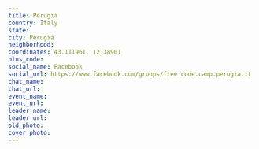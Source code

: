 ```yaml
---
title: Perugia
country: Italy
state: 
city: Perugia
neighborhood: 
coordinates: 43.111961, 12.38901
plus_code:
social_name: Facebook
social_url: https://www.facebook.com/groups/free.code.camp.perugia.it
chat_name:
chat_url:
event_name:
event_url:
leader_name:
leader_url:
old_photo: 
cover_photo:
---
```

